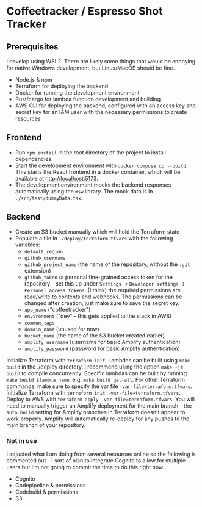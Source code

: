 # Coffeetracker / Espresso Shot Tracker

## Prerequisites
I develop using WSL2. There are likely some things that would be annoying for native Windows development, but Linux/MacOS should be fine.
- Node.js & npm
- Terraform for deploying the backend
- Docker for running the development environment
- Rust/cargo for lambda function development and building
- AWS CLI for deploying the backend, configured with an access key and secret key for an IAM user with the necessary permissions to create resources

## Frontend

- Run `npm install` in the root directory of the project to install dependencies.
- Start the development environment with `docker compose up --build`. This starts the React frontend in a docker container, which will be available at <http://localhost:5173>.
- The development environment mocks the backend responses automatically using the `msw` library. The mock data is in `./src/test/dummyData.tsx`.

## Backend

- Create an S3 bucket manually which will hold the Terraform state
- Populate a file in `./deploy/terraform.tfvars` with the following variables:
  - `default_region`
  - `github_username`
  - `github_project_name` (the name of the repository, without the `.git` extension)
  - `github_token` (a personal fine-grained access token for the repository - set this up under `Settings` -> `Developer settings` -> `Personal access tokens`. (I think) the required permissions are read/write to contents and webhooks. The permissions can be changed after creation, just make sure to save the secret key.
  - `app_name` ("coffeetracker")
  - `environment` ("dev" - this gets applied to the stack in AWS)
  - `common_tags`
  - `domain_name` (unused for now)
  - `bucket_name` (the name of the S3 bucket created earlier)
  - `amplify_username` (username for basic Amplify authentication)
  - `amplify_password` (password for basic Amplify authentication)

Initialize Terraform with `terraform init`.
Lambdas can be built using `make build` in the ./deploy directory. I recommend using the option `make -j4 build` to compile concurrently. Specific lambdas can be built by running `make build $lambda_name`, e.g. `make build get-all`.
For other Terraform commands, make sure to specify the var file `-var-file=terraform.tfvars`.
Initialize Terraform with `terraform init -var-file=terraform.tfvars`.
Deploy to AWS with `terraform apply -var-file=terraform.tfvars`.
You will need to manually trigger an Amplify deployment for the main branch - the `auto_build` setting for Amplify branches in Terraform doesn't appear to work properly.
Amplify will automatically re-deploy for any pushes to the main branch of your repository.

### Not in use
I adjusted what I am doing from several resources online so the following is commented out - I sort of plan to integrate Cognito to allow for multiple users but I'm not going to commit the time to do this right now.
- Cognito
- Codepipeline & permissions
- Codebuild & permissions
- S3
